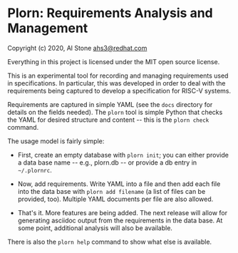 # Plorn: Requirements Analysis and Management

Copyright (c) 2020, Al Stone <ahs3@redhat.com>

Everything in this project is licensed under the MIT open source license.

This is an experimental tool for recording and managing requirements used
in specifications.  In particular, this was developed in order to deal with
the requirements being captured to develop a specification for RISC-V
systems.

Requirements are captured in simple YAML (see the `docs` directory for
details on the fields needed).  The `plorn` tool is simple Python that
checks the YAML for desired structure and content -- this is the
`plorn check` command.

The usage model is fairly simple:

* First, create an empty database with `plorn init`; you can either
  provide a data base name -- e.g., plorn.db -- or provide a db entry
  in `~/.plornrc`.

* Now, add requirements.  Write YAML into a file and then add each
  file into the data base with `plorn add filename` (a list of files
  can be provided, too).  Multiple YAML documents per file are also
  allowed.

* That's it.  More features are being added.  The next release
  will allow for generating asciidoc output from the requirements
  in the data base.  At some point, additional analysis will also
  be available.

There is also the `plorn help` command to show what else is available.
